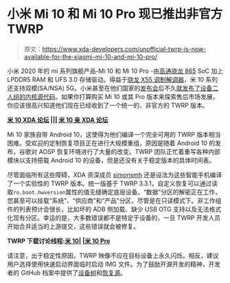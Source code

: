 # 小米 Mi 10 和 Mi 10 Pro 现已推出非官方 TWRP

> 原文：<https://www.xda-developers.com/unofficial-twrp-is-now-available-for-the-xiaomi-mi-10-and-mi-10-pro/>

小米 2020 年的 mi 系列旗舰产品-Mi 10 和 Mi 10 Pro -由[高通骁龙 865](https://www.xda-developers.com/qualcomm-snapdragon-865-processor-specifications-features/) SoC 加上 LPDDR5 RAM 和 UFS 3.0 存储驱动。得益于[骁龙 X55 调制解调器](https://www.xda-developers.com/qualcomm-snapdragon-x55-5g-modem-2019-android-smartphones/)，米 10 系列还支持双模(SA/NSA) 5G。小米甚至在他们国家的[发布会](https://www.xda-developers.com/xiaomi-launches-mi-10-90hz-screen-108mp-camera-snapdragon-865/)后不久[就发布了设备二人组的内核源代码](https://www.xda-developers.com/xiaomi-mi-10-kernel-source-code/)。如果你打算购买 Mi 10 或其 Pro 版本来探索售后市场发展，你应该很高兴知道他们现在已经收到了一个统一的、非官方的 TWRP 版本。

**[米 10 XDA 论坛](https://forum.xda-developers.com/xiaomi-mi-10) ||| [米 10 亲 XDA 论坛](https://forum.xda-developers.com/xiaomi-mi-10-pro)**

Mi 10 家族自带 Android 10，这使得为他们编译一个完全可用的 TWRP 版本相当困难。受欢迎的定制恢复项目正在进行大规模重组，原因是随着 Android 10 的发布，谷歌对 AOSP 恢复环境进行了大量的改变。TWRP 团队正忙着重写各种内部模块以支持搭载 Android 10 的设备，但是还没有关于稳定版本的具体时间表。

尽管面临所有这些障碍，XDA 资深成员 [simonsmh](https://forum.xda-developers.com/member.php?u=7141309) 还是设法为这些智能手机编译了一个实验性的 TWRP 版本。统一版基于 TWRP 3.3.1，自定义恢复可以通过读取`ro.boot.hwversion`属性的值无缝确定底层设备。“数据”分区的解密正在工作，您甚至可以挂载“系统”、“供应商”和“产品”分区，尽管是在只读模式下。非工作组件的列表预计会很长，比如坏的 ADB 侧加载、缺少 USB OTG 支持以及无法格式化现有分区。幸运的是，大多数错误都不是特定于设备的，一旦 TWRP 开发人员开始合并适当的上游提交，这些错误就会被修复。

**TWRP 下载讨论线程:[米 10](https://forum.xda-developers.com/xiaomi-mi-10/development/experimental-unofficial-twrp-mi-10-t4106381)| |[米 10 Pro](https://forum.xda-developers.com/xiaomi-mi-10-pro/development/experimental-unofficial-twrp-mi-10-10-t4106385)**

请注意，出于稳定性原因，TWRP 映像不应在目标设备上永久闪烁。相反，建议用户选择使用快速启动界面临时启动 IMG 文件。为了鼓励开源开发的精神，开发者的 GitHub 档案中提供了[设备树](https://github.com/simonsmh/android_device_xiaomi_umi)和[恢复源](https://github.com/simonsmh/android_bootable_recovery)。